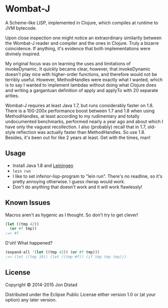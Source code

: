 # Wombat-J

A Scheme-like LISP, implemented in Clojure, which compiles at runtime to JVM bytecode.

Upon close inspection one might notice an extraordinary similarity between the Wombat-J
reader and compiler and the ones in Clojure. Truly a bizarre coincidence. If anything,
it's evidence that both implementations were divinely inspired.

My original focus was on learning the uses and limitations of invokeDynamic. It quickly
became clear, however, that invokeDynamic doesn't play nice with higher-order functions,
and therefore would not be terribly useful. However, MethodHandles were exactly what I
wanted, which is to say I wanted to implement lambdas without doing what Clojure does and
writing a gargantuan definition of apply and applyTo with 20 separate arities.

Wombat-J requires at least Java 1.7, but runs considerably faster on 1.8. There is a
100-200x performance boost between 1.7 and 1.8 when using MethodHandles, at least
according to my rudimentary and totally undocumented benchmarks, performed nearly a year
ago and about which I have only the vaguest recollection. I also (probably) recall that in
1.7, old-style reflection was actually faster than MethodHandles. So use 1.8. Besides,
it's been out for like 2 years at least. Get with the times, man!


## Usage

- Install Java 1.8 and [Leiningen](http://leiningen.org)
- `lein run`
- I like to set inferior-lisp-program to "lein run". There's no readline, so it's pretty
  annoying otherwise. I guess rlwrap would work.
- Don't do anything that doesn't work and it will work flawlessly!


## Known Issues

Macros aren't as hygenic as I thought. So don't try to get clever!
```scm
(let ((tmp 42))
  (or #f tmp))
;=> #f
```
D'oh! What happened?
```scm
(expand-all '(let ((tmp 42)) (or #f tmp)))
;=> (let ((tmp 10)) (let ((tmp #f)) (if tmp tmp tmp)))
```

## License

Copyright © 2014-2015 Jon Distad

Distributed under the Eclipse Public License either version 1.0 or (at your option) any
later version.
